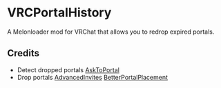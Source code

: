 # VRCPortalHistory
A Melonloader mod for VRChat that allows you to redrop expired portals.

## Credits
- Detect dropped portals
[AskToPortal](https://github.com/loukylor/VRC-Mods)
- Drop portals
[AdvancedInvites](https://github.com/Psychloor/AdvancedInvites)
[BetterPortalPlacement](https://github.com/d-magit/VRC-Mods/tree/main/BetterPortalPlacement)
